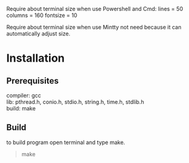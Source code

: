 Require about terminal size when use Powershell and Cmd:
    lines = 50
    columns = 160
    fontsize = 10

Require about terminal size when use Mintty not need because it can automatically adjust size.
# Installation
## Prerequisites
compiler: gcc\
lib: pthread.h, conio.h, stdio.h, string.h, time.h, stdlib.h\
build: make
## Build
to build program open terminal and type make.
> make